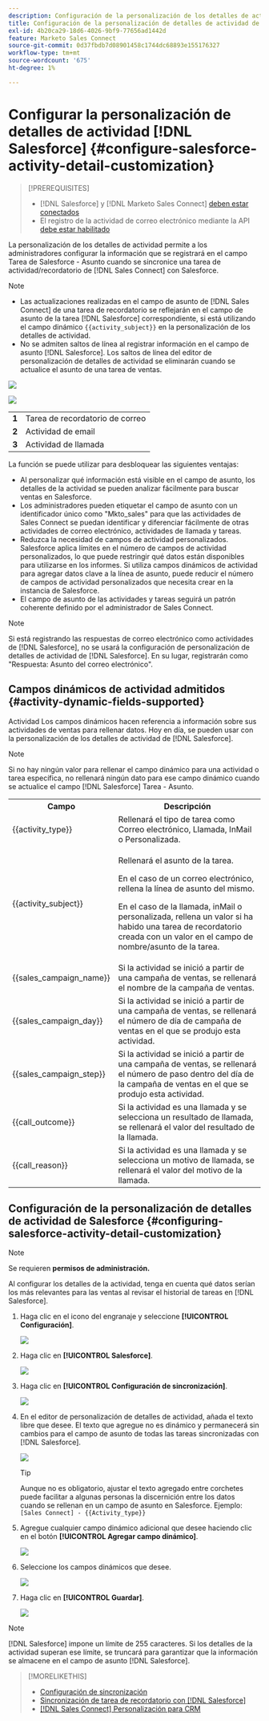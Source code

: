 ```yaml
---
description: Configuración de la personalización de los detalles de actividad de Salesforce - Documentos de Marketo - Documentación del producto
title: Configuración de la personalización de detalles de actividad de Salesforce
exl-id: 4b20ca29-18d6-4026-9bf9-77656ad1442d
feature: Marketo Sales Connect
source-git-commit: 0d37fbdb7d08901458c1744dc68893e155176327
workflow-type: tm+mt
source-wordcount: '675'
ht-degree: 1%

---
```


# Configurar la personalización de detalles de actividad [!DNL Salesforce] {#configure-salesforce-activity-detail-customization}

>[!PREREQUISITES]
>
>* [!DNL Salesforce] y [!DNL Marketo Sales Connect] [deben estar conectados](/help/marketo/product-docs/marketo-sales-connect/crm/salesforce-integration/connect-your-sales-connect-account-to-salesforce.md)
>* El registro de la actividad de correo electrónico mediante la API [debe estar habilitado](/help/marketo/product-docs/marketo-sales-connect/crm/salesforce-integration/salesforce-sync-settings.md)

La personalización de los detalles de actividad permite a los administradores configurar la información que se registrará en el campo Tarea de Salesforce - Asunto cuando se sincronice una tarea de actividad/recordatorio de [!DNL Sales Connect] con Salesforce.

>[!NOTE]
>
>* Las actualizaciones realizadas en el campo de asunto de [!DNL Sales Connect] de una tarea de recordatorio se reflejarán en el campo de asunto de la tarea [!DNL Salesforce] correspondiente, si está utilizando el campo dinámico `{{activity_subject}}` en la personalización de los detalles de actividad.
>* No se admiten saltos de línea al registrar información en el campo de asunto [!DNL Salesforce]. Los saltos de línea del editor de personalización de detalles de actividad se eliminarán cuando se actualice el asunto de una tarea de ventas.

![](assets/configure-salesforce-activity-detail-customization-1.png)

![](assets/configure-salesforce-activity-detail-customization-2.png)

<table>
 <tr>
  <td><strong>1</td>
  <td>Tarea de recordatorio de correo</td>
 </tr>
 <tr>
  <td><strong>2</td>
  <td>Actividad de email</td>
 </tr>
 <tr>
  <td><strong>3</td>
  <td>Actividad de llamada</td>
 </tr>
</table>

La función se puede utilizar para desbloquear las siguientes ventajas:

* Al personalizar qué información está visible en el campo de asunto, los detalles de la actividad se pueden analizar fácilmente para buscar ventas en Salesforce.
* Los administradores pueden etiquetar el campo de asunto con un identificador único como &quot;Mkto_sales&quot; para que las actividades de Sales Connect se puedan identificar y diferenciar fácilmente de otras actividades de correo electrónico, actividades de llamada y tareas.
* Reduzca la necesidad de campos de actividad personalizados. Salesforce aplica límites en el número de campos de actividad personalizados, lo que puede restringir qué datos están disponibles para utilizarse en los informes. Si utiliza campos dinámicos de actividad para agregar datos clave a la línea de asunto, puede reducir el número de campos de actividad personalizados que necesita crear en la instancia de Salesforce.
* El campo de asunto de las actividades y tareas seguirá un patrón coherente definido por el administrador de Sales Connect.

>[!NOTE]
>
>Si está registrando las respuestas de correo electrónico como actividades de [!DNL Salesforce], no se usará la configuración de personalización de detalles de actividad de [!DNL Salesforce]. En su lugar, registrarán como &quot;Respuesta: Asunto del correo electrónico&quot;.

## Campos dinámicos de actividad admitidos {#activity-dynamic-fields-supported}

Actividad Los campos dinámicos hacen referencia a información sobre sus actividades de ventas para rellenar datos. Hoy en día, se pueden usar con la personalización de los detalles de actividad de [!DNL Salesforce].

>[!NOTE]
>
>Si no hay ningún valor para rellenar el campo dinámico para una actividad o tarea específica, no rellenará ningún dato para ese campo dinámico cuando se actualice el campo [!DNL Salesforce] Tarea - Asunto.

<table>
 <tr>
  <th>Campo</th>
  <th>Descripción</th>
 </tr>
 <tr>
  <td>{{activity_type}}</td>
  <td>Rellenará el tipo de tarea como Correo electrónico, Llamada, InMail o Personalizada.</td>
 </tr>
 <tr>
  <td>{{activity_subject}}</td>
  <td><p>Rellenará el asunto de la tarea.</p>
      <p>En el caso de un correo electrónico, rellena la línea de asunto del mismo.</p>
      <p>En el caso de la llamada, inMail o personalizada, rellena un valor si ha habido una tarea de recordatorio creada con un valor en el campo de nombre/asunto de la tarea.</p></td>
 </tr>
 <tr>
  <td>{{sales_campaign_name}}</td>
  <td>Si la actividad se inició a partir de una campaña de ventas, se rellenará el nombre de la campaña de ventas.</td>
 </tr>
 <tr>
  <td>{{sales_campaign_day}}</td>
  <td>Si la actividad se inició a partir de una campaña de ventas, se rellenará el número de día de campaña de ventas en el que se produjo esta actividad.</td>
 </tr>
 <tr>
  <td>{{sales_campaign_step}}</td>
  <td>Si la actividad se inició a partir de una campaña de ventas, se rellenará el número de paso dentro del día de la campaña de ventas en el que se produjo esta actividad.</td>
 </tr>
 <tr>
  <td>{{call_outcome}}</td>
  <td>Si la actividad es una llamada y se selecciona un resultado de llamada, se rellenará el valor del resultado de la llamada.</td>
 </tr>
 <tr>
  <td>{{call_reason}}</td>
  <td>Si la actividad es una llamada y se selecciona un motivo de llamada, se rellenará el valor del motivo de la llamada.</td>
 </tr>
</table>

## Configuración de la personalización de detalles de actividad de Salesforce {#configuring-salesforce-activity-detail-customization}

>[!NOTE]
>
>Se requieren **permisos de administración.**

Al configurar los detalles de la actividad, tenga en cuenta qué datos serían los más relevantes para las ventas al revisar el historial de tareas en [!DNL Salesforce].

1. Haga clic en el icono del engranaje y seleccione **[!UICONTROL Configuración]**.

   ![](assets/configure-salesforce-activity-detail-customization-3.png)

1. Haga clic en **[!UICONTROL Salesforce]**.

   ![](assets/configure-salesforce-activity-detail-customization-4.png)

1. Haga clic en **[!UICONTROL Configuración de sincronización]**.

   ![](assets/configure-salesforce-activity-detail-customization-5.png)

1. En el editor de personalización de detalles de actividad, añada el texto libre que desee. El texto que agregue no es dinámico y permanecerá sin cambios para el campo de asunto de todas las tareas sincronizadas con [!DNL Salesforce].

   ![](assets/configure-salesforce-activity-detail-customization-6.png)

   >[!TIP]
   >
   >Aunque no es obligatorio, ajustar el texto agregado entre corchetes puede facilitar a algunas personas la discernición entre los datos cuando se rellenan en un campo de asunto en Salesforce. Ejemplo: `[Sales Connect] - {{Activity_type}}`

1. Agregue cualquier campo dinámico adicional que desee haciendo clic en el botón **[!UICONTROL Agregar campo dinámico]**.

   ![](assets/configure-salesforce-activity-detail-customization-7.png)

1. Seleccione los campos dinámicos que desee.

   ![](assets/configure-salesforce-activity-detail-customization-8.png)

1. Haga clic en **[!UICONTROL Guardar]**.

   ![](assets/configure-salesforce-activity-detail-customization-9.png)

>[!NOTE]
>
>[!DNL Salesforce] impone un límite de 255 caracteres. Si los detalles de la actividad superan ese límite, se truncará para garantizar que la información se almacene en el campo de asunto [!DNL Salesforce].

>[!MORELIKETHIS]
>
>* [Configuración de sincronización](/help/marketo/product-docs/marketo-sales-connect/crm/salesforce-integration/salesforce-sync-settings.md)
>* [Sincronización de tarea de recordatorio con [!DNL Salesforce]](/help/marketo/product-docs/marketo-sales-connect/tasks/reminder-task-sync-with-salesforce.md)
>* [[!DNL Sales Connect] Personalización para CRM](/help/marketo/product-docs/marketo-sales-connect/crm/salesforce-customization/sales-connect-customizations-for-crm.md)
